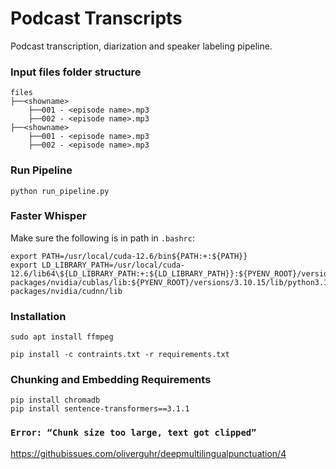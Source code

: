 # Podcast Transcripts

Podcast transcription, diarization and speaker labeling pipeline.

### Input files folder structure
```
files
├──<showname>
    ├──001 - <episode name>.mp3
    ├──002 - <episode name>.mp3
├──<showname>
    ├──001 - <episode name>.mp3
    ├──002 - <episode name>.mp3
```

### Run Pipeline
```
python run_pipeline.py
```

### Faster Whisper

Make sure the following is in path in `.bashrc`:

```
export PATH=/usr/local/cuda-12.6/bin${PATH:+:${PATH}}
export LD_LIBRARY_PATH=/usr/local/cuda-12.6/lib64\${LD_LIBRARY_PATH:+:${LD_LIBRARY_PATH}}:${PYENV_ROOT}/versions/3.10.15/lib/python3.10/site-packages/nvidia/cublas/lib:${PYENV_ROOT}/versions/3.10.15/lib/python3.10/site-packages/nvidia/cudnn/lib
```

### Installation

```
sudo apt install ffmpeg
```

```
pip install -c contraints.txt -r requirements.txt
```

### Chunking and Embedding Requirements

```
pip install chromadb
pip install sentence-transformers==3.1.1

```

### `Error: “Chunk size too large, text got clipped”`

https://githubissues.com/oliverguhr/deepmultilingualpunctuation/4